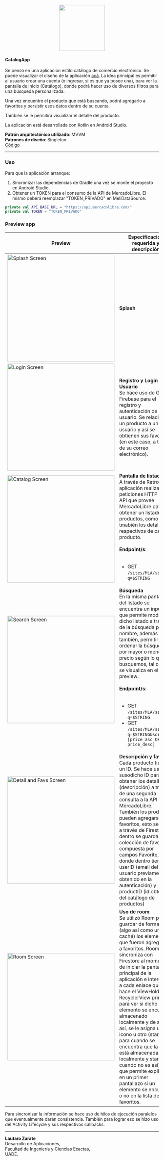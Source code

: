 <p align="center"><img src="https://i.imgur.com/I4C3x0Q.png" width="150"></p> 

#### CatalogApp
Se pensó en una aplicación estilo catálogo de comercio electrónico. Se puede visualizar el diseño de la aplicación [acá](https://www.figma.com/design/BG3UMGzLi1efG52COftCH9/TPO-DESARROLLO-APPS-I?t=8bFwuAWWMTXF6Do0-0). La idea principal es permitir al usuario crear una cuenta (o ingresar, si es que ya posee una), para ver la pantalla de inicio (Catálogo), donde podrá hacer uso de diversos filtros para una búsqueda personalizada.

Una vez encuentre el producto que está buscando, podrá agregarlo a favoritos y persistir esos datos dentro de su cuenta. 

También se le permitirá visualizar el detalle del producto. 

La aplicación está desarrollada con Kotlin en Android Studio.

**Patrón arquitectónico utilizado**: MVVM<br>
**Patrones de diseño**: Singleton <br>
[Código](https://github.com/zarate10/catalogapp/tree/main/app/src/main/java/ar/edu/uade/tpo) <br>

<hr>

### Uso 

Para que la aplicación arranque: 
1. Sincronizar las dependencias de Gradle una vez se monte el proyecto en Android Studio.
2. Obtener un TOKEN para el consumo de la API de MercadoLibre. El mismo deberá reemplazar "TOKEN_PRIVADO" en MeliDataSource:
   
```kotlin
private val API_BASE_URL = "https://api.mercadolibre.com/"
private val TOKEN = "TOKEN_PRIVADO"
```

### Preview app
Preview | Especificación requerida y descripción |
--- | --- |
<img src="https://i.imgur.com/UMZ22l4.gif" alt="Splash Screen" width="350" /> | **Splash** | 
<img src="https://i.imgur.com/BWrLPcV.gif" alt="Login Screen" width="350" /> | **Registro y Login de Usuario** <br> Se hace uso de Google Firebase para el registro y autenticación de un usuario. Se relaciona un producto a un usuario y así se obtienen sus favoritos (en este caso, a través de su correo electrónico). | 
<img src="https://i.imgur.com/mkEARZX.gif" alt="Catalog Screen" width="350" /> | **Pantalla de listado** <br> A través de Retrofit, la aplicación realiza peticiones HTTP a la API que provee MercadoLibre para obtener un listado de productos, como así tmabién los detalles respectivos de cada producto. <br><br>**Endpoint/s**: <ul><br><li>GET `/sites/MLA/search?q=$STRING`</li></ul> | 
<img src="https://i.imgur.com/Uhpgvsn.gif" alt="Search Screen" width="350" /> | **Búsqueda** <br> En la misma pantalla del listado se encuentra un input que permite modificar dicho listado a través de la búsqueda por nombre, además de también, permitir ordenar la búsqueda por mayor o menor precio según lo que busquemos, tal como se visualiza en el preview.  <br><br>**Endpoint/s**: <ul><br><li>GET `/sites/MLA/search?q=$STRING`</li><li>GET `/sites/MLA/search?q=$STRING&sort=[price_asc OR price_desc]`</li></ul> |
<img src="https://i.imgur.com/b3jkaGz.gif" alt="Detail and Favs Screen" width="350" /> | **Descripción y favs** <br> Cada producto tiene un ID. Se hace uso del susodicho ID para obtener los detalles (descripción) a través de una segunda consulta a la API de MercadoLibre.<br> También los productos pueden agregarse a favoritos, esto se logra a través de Firestore, dentro se guarda una colección de favoritos, compuesta por campos Favorite, donde dentro tiene: userID (email del usuario previamente obtenido en la autenticación) y productID (id obtenido del catálogo de productos) |
<img src="https://i.imgur.com/3iJlviA.gif" alt="Room Screen" width="350" /> | **Uso de room** <br> Se utilizó Room para guardar de forma local (algo así como un caché) los elementos que fueron agregados a favoritos. Room se sincroniza con Firestore al momento de iniciar la pantalla principal de la aplicación e intercepta a cada enlace que hace el ViewHolder del RecyclerView principal para ver si dicho elemento se encuentra almacenado localmente y de ser así, se le asigna un icono u otro (star_fill para cuando se encuentra que la ID está almacenada localmente y star para cuando no es así), lo que permite explicitar en un primer pantallazo si un elemento se encuentra o no en la lista de favoritos.  |

Para sincronizar la información se hace uso de hilos de ejecución paralelos que eventualmente darán consistencia. También para lograr eso se hizo uso del Activity Lifecycle y sus respectivos callbacks. 

<hr>

**Lautaro Zarate** <br>
Desarrollo de Aplicaciones, <br>
Facultad de Ingeniería y Ciencias Exactas,<br>
UADE.



